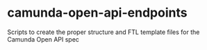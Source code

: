 # camunda-open-api-endpoints
Scripts to create the proper structure and FTL template files for the Camunda Open API spec

